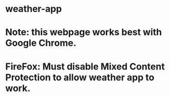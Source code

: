 # weather-app

# Note: this webpage works best with Google Chrome.
# FireFox: Must disable Mixed Content Protection to allow weather app to work.
